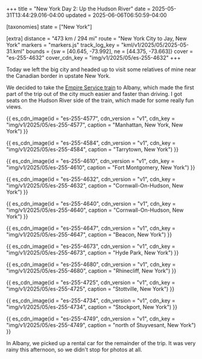 +++
title = "New York Day 2: Up the Hudson River"
date = 2025-05-31T13:44:29.016-04:00
updated = 2025-06-06T06:50:59-04:00

[taxonomies]
state = ["New York"]

[extra]
distance = "473 km / 294 mi"
route = "New York City to Jay, New York"
markers = "markers.js"
track_log_key = "kml/v1/2025/05/2025-05-31.kml"
bounds = {sw = [40.645, -73.992], ne = [44.375, -73.663]}
cover = "es-255-4632"
cover_cdn_key = "img/v1/2025/05/es-255-4632"
+++

Today we left the big city and headed up to visit some relatives of mine near the Canadian border in upstate New York.

<!-- more -->

We decided to take the [Empire Service train](https://www.amtrak.com/empire-service-train) to Albany, which made the first part of the trip out of the city much easier and faster than driving. I got seats on the Hudson River side of the train, which made for some really fun views.

{{ es_cdn_image(id = "es-255-4577", cdn_version = "v1", cdn_key = "img/v1/2025/05/es-255-4577", caption = "Manhattan, New York, New York") }}

{{ es_cdn_image(id = "es-255-4584", cdn_version = "v1", cdn_key = "img/v1/2025/05/es-255-4584", caption = "Tarrytown, New York") }}

{{ es_cdn_image(id = "es-255-4610", cdn_version = "v1", cdn_key = "img/v1/2025/05/es-255-4610", caption = "Fort Montgomery, New York") }}

{{ es_cdn_image(id = "es-255-4632", cdn_version = "v1", cdn_key = "img/v1/2025/05/es-255-4632", caption = "Cornwall-On-Hudson, New York") }}

{{ es_cdn_image(id = "es-255-4640", cdn_version = "v1", cdn_key = "img/v1/2025/05/es-255-4640", caption = "Cornwall-On-Hudson, New York") }}

{{ es_cdn_image(id = "es-255-4647", cdn_version = "v1", cdn_key = "img/v1/2025/05/es-255-4647", caption = "Beacon, New York") }}

{{ es_cdn_image(id = "es-255-4673", cdn_version = "v1", cdn_key = "img/v1/2025/05/es-255-4673", caption = "Hyde Park, New York") }}

{{ es_cdn_image(id = "es-255-4680", cdn_version = "v1", cdn_key = "img/v1/2025/05/es-255-4680", caption = "Rhinecliff, New York") }}

{{ es_cdn_image(id = "es-255-4725", cdn_version = "v1", cdn_key = "img/v1/2025/05/es-255-4725", caption = "Stottville, New York") }}

{{ es_cdn_image(id = "es-255-4734", cdn_version = "v1", cdn_key = "img/v1/2025/05/es-255-4734", caption = "Stockport, New York") }}

{{ es_cdn_image(id = "es-255-4749", cdn_version = "v1", cdn_key = "img/v1/2025/05/es-255-4749", caption = "north of Stuyvesant, New York") }}

In Albany, we picked up a rental car for the remainder of the trip. It was very rainy this afternoon, so we didn't stop for photos at all.
